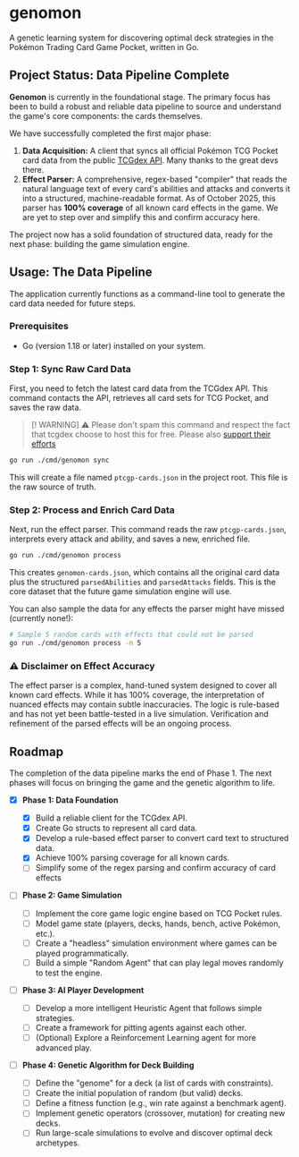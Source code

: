 # genomon

A genetic learning system for discovering optimal deck strategies in the Pokémon Trading Card Game Pocket, written in Go.

## Project Status: Data Pipeline Complete

**Genomon** is currently in the foundational stage. The primary focus has been to build a robust and reliable data pipeline to source and understand the game's core components: the cards themselves.

We have successfully completed the first major phase:

1.  **Data Acquisition:** A client that syncs all official Pokémon TCG Pocket card data from the public [TCGdex API](https://tcgdex.net/). Many thanks to the great devs there.
2.  **Effect Parser:** A comprehensive, regex-based "compiler" that reads the natural language text of every card's abilities and attacks and converts it into a structured, machine-readable format. As of October 2025, this parser has **100% coverage** of all known card effects in the game. We are yet to step over and simplify this and confirm accuracy here.

The project now has a solid foundation of structured data, ready for the next phase: building the game simulation engine.

## Usage: The Data Pipeline

The application currently functions as a command-line tool to generate the card data needed for future steps.

### Prerequisites

  - Go (version 1.18 or later) installed on your system.

### Step 1: Sync Raw Card Data

First, you need to fetch the latest card data from the TCGdex API. This command contacts the API, retrieves all card sets for TCG Pocket, and saves the raw data.

> [! WARNING] 
> ⚠️ Please don't spam this command and respect the fact that tcgdex choose to host this for free. Please also [support their efforts](https://github.com/sponsors/tcgdex)

```bash
go run ./cmd/genomon sync
```

This will create a file named `ptcgp-cards.json` in the project root. This file is the raw source of truth.

### Step 2: Process and Enrich Card Data

Next, run the effect parser. This command reads the raw `ptcgp-cards.json`, interprets every attack and ability, and saves a new, enriched file.

```bash
go run ./cmd/genomon process
```

This creates `genomon-cards.json`, which contains all the original card data plus the structured `parsedAbilities` and `parsedAttacks` fields. This is the core dataset that the future game simulation engine will use.

You can also sample the data for any effects the parser might have missed (currently none\!):

```bash
# Sample 5 random cards with effects that could not be parsed
go run ./cmd/genomon process -n 5
```

### ⚠️ Disclaimer on Effect Accuracy

The effect parser is a complex, hand-tuned system designed to cover all known card effects. While it has 100% coverage, the interpretation of nuanced effects may contain subtle inaccuracies. The logic is rule-based and has not yet been battle-tested in a live simulation. Verification and refinement of the parsed effects will be an ongoing process.

## Roadmap

The completion of the data pipeline marks the end of Phase 1. The next phases will focus on bringing the game and the genetic algorithm to life.

  - [x] **Phase 1: Data Foundation**

      - [x] Build a reliable client for the TCGdex API.
      - [x] Create Go structs to represent all card data.
      - [x] Develop a rule-based effect parser to convert card text to structured data.
      - [x] Achieve 100% parsing coverage for all known cards.
      - [ ] Simplify some of the regex parsing and confirm accuracy of card effects

  - [ ] **Phase 2: Game Simulation**

      - [ ] Implement the core game logic engine based on TCG Pocket rules.
      - [ ] Model game state (players, decks, hands, bench, active Pokémon, etc.).
      - [ ] Create a "headless" simulation environment where games can be played programmatically.
      - [ ] Build a simple "Random Agent" that can play legal moves randomly to test the engine.

  - [ ] **Phase 3: AI Player Development**

      - [ ] Develop a more intelligent Heuristic Agent that follows simple strategies.
      - [ ] Create a framework for pitting agents against each other.
      - [ ] (Optional) Explore a Reinforcement Learning agent for more advanced play.

  - [ ] **Phase 4: Genetic Algorithm for Deck Building**

      - [ ] Define the "genome" for a deck (a list of cards with constraints).
      - [ ] Create the initial population of random (but valid) decks.
      - [ ] Define a fitness function (e.g., win rate against a benchmark agent).
      - [ ] Implement genetic operators (crossover, mutation) for creating new decks.
      - [ ] Run large-scale simulations to evolve and discover optimal deck archetypes.
